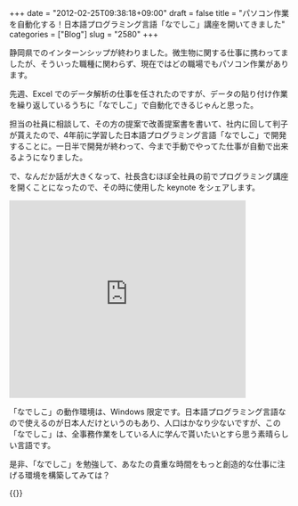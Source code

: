 +++
date = "2012-02-25T09:38:18+09:00"
draft = false
title = "パソコン作業を自動化する！日本語プログラミング言語「なでしこ」講座を開いてきました"
categories = ["Blog"]
slug = "2580"
+++

静岡県でのインターンシップが終わりました。微生物に関する仕事に携わってましたが、そういった職種に関わらず、現在ではどの職場でもパソコン作業があります。

先週、Excel でのデータ解析の仕事を任されたのですが、データの貼り付け作業を繰り返しているうちに「なでしこ」で自動化できるじゃんと思った。

担当の社員に相談して、その方の提案で改善提案書を書いて、社内に回して判子が貰えたので、4年前に学習した日本語プログラミング言語「なでしこ」で開発することに。一日半で開発が終わって、今まで手動でやってた仕事が自動で出来るようになりました。

で、なんだか話が大きくなって、社長含むほぼ全社員の前でプログラミング講座を開くことになったので、その時に使用した keynote をシェアします。

<div class="iframe-wrapper">
  <iframe width="425" height="355" src="http://www.slideshare.net/slideshow/embed_code/11739821" allowfullscreen frameborder="0"></iframe>
</div>

「なでしこ」の動作環境は、Windows 限定です。日本語プログラミング言語なので使えるのが日本人だけというのもあり、人口はかなり少ないですが、この「なでしこ」は、全事務作業をしている人に学んで貰いたいとすら思う素晴らしい言語です。

是非、「なでしこ」を勉強して、あなたの貴重な時間をもっと創造的な仕事に注げる環境を構築してみては？

{{<amazon id="4883376036" title="日本語プログラム言語なでしこ公式バイブル" src="http://ecx.images-amazon.com/images/I/41c-k6zEUQL._SL160_.jpg">}}
